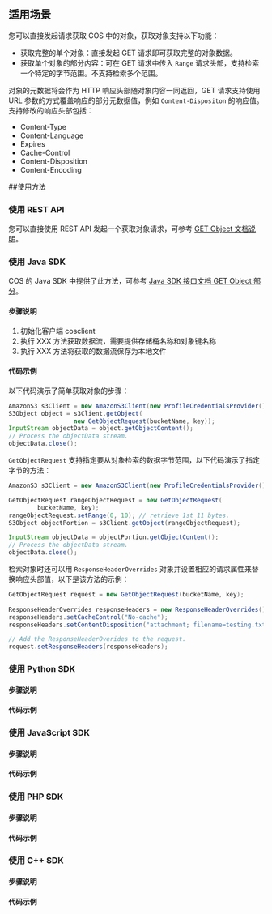 ## 适用场景

您可以直接发起请求获取 COS 中的对象，获取对象支持以下功能：

- 获取完整的单个对象：直接发起 GET 请求即可获取完整的对象数据。
- 获取单个对象的部分内容：可在 GET 请求中传入 `Range` 请求头部，支持检索一个特定的字节范围。不支持检索多个范围。

对象的元数据将会作为 HTTP 响应头部随对象内容一同返回，GET 请求支持使用 URL 参数的方式覆盖响应的部分元数据值，例如 `Content-Dispositon` 的响应值。支持修改的响应头部包括：

- Content-Type
- Content-Language
- Expires
- Cache-Control
- Content-Disposition
- Content-Encoding

##使用方法

### 使用 REST API

您可以直接使用 REST API 发起一个获取对象请求，可参考 [GET Object 文档说明](/document/product/436/7753)。

### 使用 Java SDK

COS 的 Java SDK 中提供了此方法，可参考 [Java SDK 接口文档 GET Object 部分](/document/product/436/12263#get-object)。

#### 步骤说明

1. 初始化客户端 cosclient
2. 执行 XXX 方法获取数据流，需要提供存储桶名称和对象键名称
3. 执行 XXX 方法将获取的数据流保存为本地文件

#### 代码示例

以下代码演示了简单获取对象的步骤：

```java
AmazonS3 s3Client = new AmazonS3Client(new ProfileCredentialsProvider());        
S3Object object = s3Client.getObject(
                  new GetObjectRequest(bucketName, key));
InputStream objectData = object.getObjectContent();
// Process the objectData stream.
objectData.close();
```

`GetObjectRequest` 支持指定要从对象检索的数据字节范围，以下代码演示了指定字节的方法：

```java
AmazonS3 s3Client = new AmazonS3Client(new ProfileCredentialsProvider());        

GetObjectRequest rangeObjectRequest = new GetObjectRequest(
		bucketName, key);
rangeObjectRequest.setRange(0, 10); // retrieve 1st 11 bytes.
S3Object objectPortion = s3Client.getObject(rangeObjectRequest);

InputStream objectData = objectPortion.getObjectContent();
// Process the objectData stream.
objectData.close();
```

检索对象时还可以用 `ResponseHeaderOverrides` 对象并设置相应的请求属性来替换响应头部值，以下是该方法的示例：

```java
GetObjectRequest request = new GetObjectRequest(bucketName, key);
            
ResponseHeaderOverrides responseHeaders = new ResponseHeaderOverrides();
responseHeaders.setCacheControl("No-cache");
responseHeaders.setContentDisposition("attachment; filename=testing.txt");

// Add the ResponseHeaderOverides to the request.
request.setResponseHeaders(responseHeaders);
```

### 使用 Python SDK

#### 步骤说明

#### 代码示例

### 使用 JavaScript SDK

#### 步骤说明

#### 代码示例

### 使用 PHP SDK

#### 步骤说明

#### 代码示例

### 使用 C++ SDK

#### 步骤说明

#### 代码示例